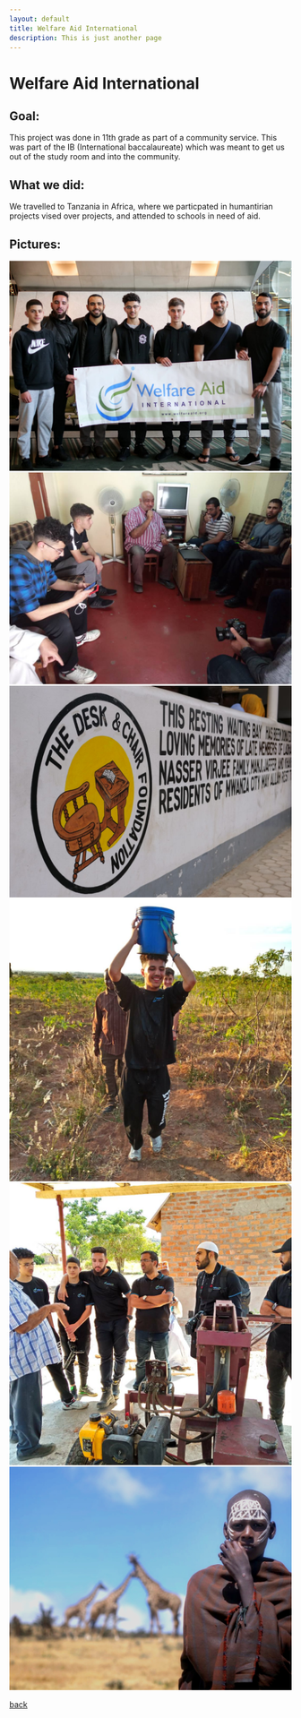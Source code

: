 ```yaml
---
layout: default
title: Welfare Aid International
description: This is just another page
---
```


# Welfare Aid International

## Goal:

This project was done in 11th grade as part of a community service. This was part of the IB (International baccalaureate) which was meant to get us out of the study room and into the community.

## What we did:

We travelled to Tanzania in Africa, where we particpated in humantirian projects vised over projects, and attended to schools in need of aid.


## Pictures:

![Picture1](../images/africa/001.JPG)
![Picture1](../images/africa/233.JPG)
![Picture1](../images/africa/259.JPG)
![Picture1](../images/africa/314.JPG)
![Picture1](../images/africa/316.JPG)
![Picture1](../images/africa/492.JPG)


[back](../index.html)
